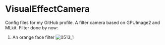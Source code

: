 # VisualEffectCamera
Config files for my GitHub profile.
A filter camera based on GPUImage2 and MLkit.
Filter done by now:
1. An orange face filter
![0513_1](https://user-images.githubusercontent.com/43910340/168193358-63bb7334-45fa-43a8-be42-5173f3fa82dd.jpg)
